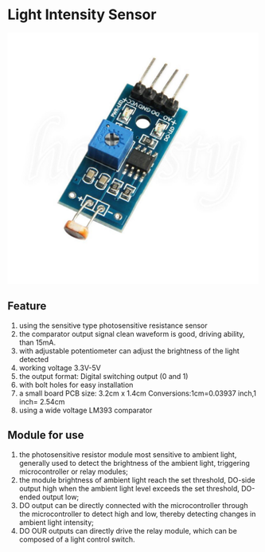 # Light Intensity Sensor 
![Light Intensity Sensor](./img/Light_Intensity_Sensor.jpg)

## Feature
1. using the sensitive type photosensitive resistance sensor
2. the comparator output signal clean waveform is good, driving ability, than 15mA.
3. with adjustable potentiometer can adjust the brightness of the light detected
4. working voltage 3.3V-5V
5. the output format: Digital switching output (0 and 1)
6. with bolt holes for easy installation
7. a small board PCB size: 3.2cm x 1.4cm
Conversions:1cm=0.03937 inch,1 inch= 2.54cm
8. using a wide voltage LM393 comparator

## Module for use
1. the photosensitive resistor module most sensitive to ambient light, generally used to detect the brightness of the ambient light, triggering microcontroller or relay modules;
2. the module brightness of ambient light reach the set threshold, DO-side output high when the ambient light level exceeds the set threshold, DO-ended output low;
3. DO output can be directly connected with the microcontroller through the microcontroller to detect high and low, thereby detecting changes in ambient light intensity;
4. DO OUR outputs can directly drive the relay module, which can be composed of a light control switch.